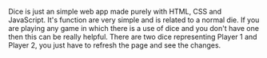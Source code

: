 

Dice is just an simple web app made purely with HTML, CSS and JavaScript. It's function are very simple and is related to a normal die. 
If you are playing any game in which there is a use of dice and you don't have one then this can be really helpful. 
There are two dice representing Player 1 and Player 2, you just have to refresh the page and see the changes.
